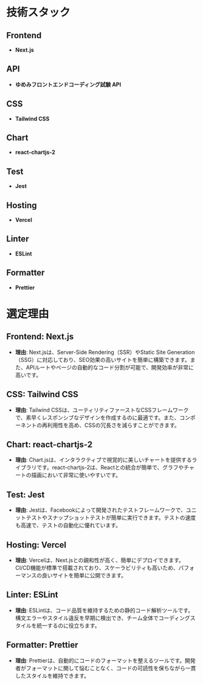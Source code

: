 # 技術スタック

## Frontend
- **Next.js**

## API
- **ゆめみフロントエンドコーディング試験 API**

## CSS
- **Tailwind CSS**

## Chart
- **react-chartjs-2**

## Test
- **Jest**

## Hosting
- **Vercel**

## Linter
- **ESLint**

## Formatter
- **Prettier**

# 選定理由

## Frontend: Next.js
- **理由**: Next.jsは、Server-Side Rendering（SSR）やStatic Site Generation（SSG）に対応しており、SEO効果の高いサイトを簡単に構築できます。また、APIルートやページの自動的なコード分割が可能で、開発効率が非常に高いです。

## CSS: Tailwind CSS
- **理由**: Tailwind CSSは、ユーティリティファーストなCSSフレームワークで、素早くレスポンシブなデザインを作成するのに最適です。また、コンポーネントの再利用性を高め、CSSの冗長さを減らすことができます。

## Chart: react-chartjs-2
- **理由**: Chart.jsは、インタラクティブで視覚的に美しいチャートを提供するライブラリです。react-chartjs-2は、Reactとの統合が簡単で、グラフやチャートの描画において非常に使いやすいです。

## Test: Jest
- **理由**: Jestは、Facebookによって開発されたテストフレームワークで、ユニットテストやスナップショットテストが簡単に実行できます。テストの速度も高速で、テストの自動化に優れています。

## Hosting: Vercel
- **理由**: Vercelは、Next.jsとの親和性が高く、簡単にデプロイできます。CI/CD機能が標準で搭載されており、スケーラビリティも高いため、パフォーマンスの良いサイトを簡単に公開できます。

## Linter: ESLint
- **理由**: ESLintは、コード品質を維持するための静的コード解析ツールです。構文エラーやスタイル違反を早期に検出でき、チーム全体でコーディングスタイルを統一するのに役立ちます。

## Formatter: Prettier
- **理由**: Prettierは、自動的にコードのフォーマットを整えるツールです。開発者がフォーマットに関して悩むことなく、コードの可読性を保ちながら一貫したスタイルを維持できます。